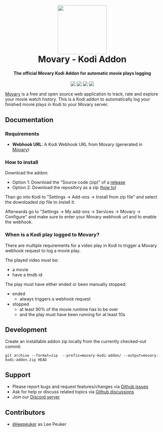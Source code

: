 <h1 align="center">
  <a href="https://movary.org"><img src="https://github.com/leepeuker/movary/raw/main/public/images/movary-logo-192x192.png" height="160px" width="160px"></a>
  <br>
  Movary - Kodi Addon
  <br>
</h1>

<h4 align="center">The official Movary Kodi Addon for automatic movie plays logging</h4>

<p align="center">
<a href="https://github.com/leepeuker/movary-kodi-addon" target="_blank" rel="noopener noreferrer"><img src="https://img.shields.io/github/stars/leepeuker/movary-kodi-addon?style=flat&color=yellow&label=github%20stars" ></a>
<a href="https://github.com/leepeuker/movary-kodi-addon/issues" target="_blank" rel="noopener noreferrer"><img src="https://img.shields.io/github/issues/leepeuker/movary-kodi-addon?color=eba434&label=github%20issues" ></a>
<a href="https://discord.gg/KbcSqggrgW" target="_blank" rel="noopener noreferrer"><img src="https://img.shields.io/discord/1125830398715363399" ></a>
<a href="https://github.com/leepeuker/movary-kodi-addon/blob/main/LICENSE" target="_blank" rel="noopener noreferrer"><img src="https://img.shields.io/github/license/leepeuker/movary-kodi-addon" ></a>
</p>

[Movary](https://github.com/leepeuker/movary) is a free and open source web application to track, rate and explore your movie watch history.
This is a Kodi addon to automatically log your finished movie plays in Kodi to your Movary server.

## Documentation

### Requirements

- **Webhook URL**: A Kodi Webhook URL from Movary (generated in [Movary](https://docs.movary.org/features/kodi/))

### How to install

Download the addon:

- Option 1: Download the "Source code (zip)" of a [release](https://github.com/leepeuker/movary-kodi-addon/releases/tag)
- Option 2: Download the repository as a zip ([how to](https://docs.github.com/en/repositories/working-with-files/using-files/downloading-source-code-archives#downloading-source-code-archives-from-the-repository-view))

Than go into Kodi to "Settings -> Add-ons -> Install from zip file" and select the downloaded zip file to install it.

Afterwards go to "Settings -> My add-ons -> Services -> Movary -> Configure" and make sure to enter your Movary webhook url and to enable the webhook.

### When is a Kodi play logged to Movary?

There are multiple requirements for a video play in Kodi to trigger a Movary webhook request to log a movie play.

The played video must be:
- a movie
- have a tmdb id

The play must have either ended or been manually stopped:
- ended
  - always triggers a webhook request 
- stopped
  - at least 90% of the movie runtime has to be over
  - and the play must have been running for at least 10s

## Development

Create an installable addon zip locally from the currently checked-out commit:
```
git archive --format=zip  --prefix=movary-kodi-addon/ --output=movary-kodi-addon.zip HEAD
```

## Support

- Please report bugs and request features/changes via [Github issues](https://github.com/leepeuker/movary-kodi-addon/issues/new/choose)
- Ask for help or discuss related topics via [Github discussions](https://github.com/leepeuker/movary-kodi-addon/discussions)
- Join our [Discord server](https://discord.gg/KbcSqggrgW)

## Contributors

* [@leepeuker](https://github.com/leepeuker) as Lee Peuker
